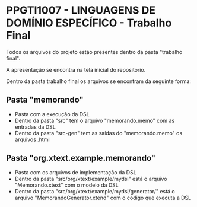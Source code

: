 # PPGTI1007 - LINGUAGENS DE DOMÍNIO ESPECÍFICO - Trabalho Final

Todos os arquivos do projeto estão presentes dentro da pasta "trabalho final".

A apresentação se encontra na tela inicial do repositório.

Dentro da pasta trabalho final os arquivos se encontram da seguinte forma:

## Pasta "memorando"

* Pasta com a execução da DSL
* Dentro da pasta "src" tem o arquivo "memorando.memo" com as entradas da DSL
* Dentro da pasta "src-gen" tem as saídas do "memorando.memo" os arquivos .html

## Pasta "org.xtext.example.memorando"

* Pasta com os arquivos de implementação da DSL
* Dentro da pasta "src/org/xtext/example/mydsl" está o arquivo "Memorando.xtext" com o modelo da DSL
* Dentro da pasta "src/org/xtext/example/mydsl/generator/" está o arquivo "MemorandoGenerator.xtend" com o codigo que executa a DSL
